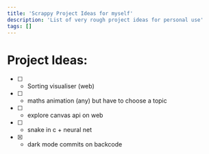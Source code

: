```yaml
---
title: 'Scrappy Project Ideas for myself'
description: 'List of very rough project ideas for personal use'
tags: []
---
```


# Project Ideas:

- [ ] - Sorting visualiser (web)
- [ ] - maths animation (any) but have to choose a topic
- [ ] - explore canvas api on web
- [ ] - snake in c + neural net
- [x] - dark mode commits on backcode
